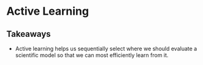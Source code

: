 # Active Learning

## Takeaways

+ Active learning helps us sequentially select where we should evaluate a scientific model so that we can most efficiently learn from it.